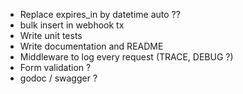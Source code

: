 - Replace expires_in by datetime auto ??
- bulk insert in webhook tx
- Write unit tests
- Write documentation and README
- Middleware to log every request (TRACE, DEBUG ?)
- Form validation ?
- godoc / swagger ?
